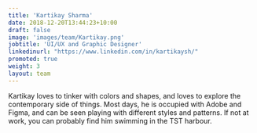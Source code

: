```yaml
---
title: 'Kartikay Sharma'
date: 2018-12-20T13:44:23+10:00
draft: false
image: 'images/team/Kartikay.png'
jobtitle: 'UI/UX and Graphic Designer'
linkedinurl: "https://www.linkedin.com/in/kartikaysh/"
promoted: true
weight: 3
layout: team
---
```


Kartikay loves to tinker with colors and shapes, and loves to explore the contemporary side of things. Most days, he is occupied with Adobe and Figma, and can be seen playing with different styles and patterns. If not at work, you can probably find him swimming in the TST harbour. 